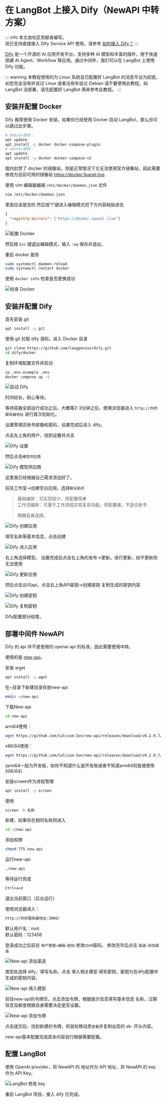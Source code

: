 # 在 LangBot 上接入 Dify（NewAPI 中转方案）

::: info 
本文由社区贡献者编写。  
现已支持直接接入 Dify Service API 使用，请参考 [如何接入 Dify？](./dify-service-api)
:::

[Dify](https://dify.ai/) 是一个开源的 AI 应用开发平台，支持多种 AI 模型和丰富的插件，用于快速搭建 AI Agent、Workflow 等应用。通过中间件，我们可以在 LangBot 上使用 Dify 功能。

::: warning 
本教程使用的为 Linux 系统且已配置好 LangBot 的消息平台为前提，如您完全没有听说过 Linux 或者没有听说过 Debian 请不要使用此教程。如 LangBot 没部署，请先配置好 LangBot 再来参考此教程。
:::

## 安装并配置 Docker

Dify 推荐使用 Docker 安装，如果你已经使用 Docker 启动 LangBot，那么你可以跳过此步骤。

```bash
# Debian使用：
apt update
apt install -y docker docker-compose-plugin
# ubuntu使用：
apt update
apt install -y docker docker-compose-v2
```

国内封禁了 docker 的镜像站，但是正常情况下又无法使用官方镜像站，因此需要修改为目前可用的镜像站 https://docker.1panel.live

使用 vim 编辑器编辑 `/etc/docker/daemon.json` 文件

```bash
vim /etc/docker/daemon.json
```

里面应该是空的
然后按“I”键进入编辑模式将下方内容粘贴进去

```json
{
  "registry-mirrors": ["https://docker.1panel.live"]
}
```

![配置 Docker](/assets/image/dify_01.png)

然后按 `Esc` 键退出编辑模式，输入 `:wq` 保存并退出。

重启 docker 服务

```bash
sudo systemctl daemon-reload
sudo systemctl restart docker
```

使用 `docker info` 检查是否更换成功

![检查 Docker](/assets/image/dify_02.png)

## 安装并配置 Dify

首先安装 git

```bash
apt install -y git
```

使用 git 拉取 dify 源码，进入 Docker 目录

```bash
git clone https://github.com/langgenius/dify.git
cd dify/docker
```

复制环境配置文件并启动

```bash
cp .env.example .env
docker compose up -d
```

![启动 Dify](/assets/image/dify_03.png)

时间较长，耐心等待。

等待容器全部运行成功之后，大概等2-3分钟之后，使用浏览器进入 `http://你的服务器地址` 进行首次初始化。

设置管理员账号邮箱和密码，设置完成后进入 dify。

点击左上角的用户，找到设置并点击

![Dify 设置](/assets/image/dify_04.png)

然后点击`模型供应商`

![Dify 模型供应商](/assets/image/dify_05.png)

这里我已经根据自己需求添加好了。

前往工作室→创建空白应用，选择`聊天助手`

> 基础编排：可实现较少，但配置简单  
> 工作流编排：可基于工作流程实现复杂功能，但配置难，不适合新手  
> 
> 根据自身选择。

![Dify 创建应用](/assets/image/dify_06.png)

填写名称等基本信息，点击创建

![Dify 进入应用](/assets/image/dify_07.png)

右上角选择模型。
设置完成后点击右上角的发布→更新。进行更新，如不更新则无法使用

![Dify 更新应用](/assets/image/dify_08.png)

然后点击访问api，点击右上角API密钥→创建密钥 复制生成的密钥内容

![Dify 创建密钥](/assets/image/dify_09.png)

![Dify 复制密钥](/assets/image/dify_10.png)

Dify配置部分结束。

## 部署中间件 NewAPI

Dify 的 api 并不是使用的 openai api 的标准，因此需要使用中转。

使用的是 [new-api](https://github.com/Calcium-Ion/new-api)。

安装 wget

```bash
apt install -y wget
```

在~目录下新建目录存放new-api

```bash
mkdir ~/new-api
```

下载New-api

```bash
cd new-api
```

arm64使用：

```bash
wget https://github.com/Calcium-Ion/new-api/releases/download/v0.2.9.7/one-api-arm64
```

x86/64使用：

```bash
wget https://github.com/Calcium-Ion/new-api/releases/download/v0.2.9.7/one-api
```

(arm64一般为开发板，如你不知道什么是开发板或者不知道arm64则直接使用X86/64)

安装screen作为进程管理

```bash
apt install -y screen
```

使用

```bash
screen -R 名称
```

新建，如果存在相同名称则进入

```bash
cd ~/new-api
```

添加权限

```bash
chmod 775 new-api
```

运行new-api

```bash
./new-api
```

等待运行完成

```bash
Ctrl+a+d
```

退出当前窗口（后台运行）

使用浏览器进入：

```bash
http://你的服务器地址:3000/
```

默认用户名：root  
默认密码：123456

登录成功之后前往
`用户管理→编辑→密码`
修改root密码。
修改完毕后点击
`渠道→添加渠道`

![New-api 添加渠道](/assets/image/dify_11.png)

类型处选择 dify，填写名称，点击 填入相关模型
填写密钥，密钥为在dify配置中生成的密钥内容。

![New-api 填入模型](/assets/image/dify_12.png)

前往new-api的令牌页，点击添加令牌，根据提示信息填写基本信息 名称，过期信息及额度根据自身需要决定是否设置。

![New-api 添加令牌](/assets/image/dify_13.png)

点击提交后，找到新建的令牌，将鼠标移动至`查看`并复制出现的 sk- 开头内容。

new-api基本配置完成其余内容自行根据需要配置。

## 配置 LangBot

使用 OpenAI provider，将 NewAPI 的 地址作为 API 地址，将 NewAPI 的 key 作为 API Key。

![LangBot 修改 key](/assets/image/dify_14.png)

重启 LangBot 项目，接入 dify 已完成。
